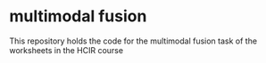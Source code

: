 # multimodal fusion

This repository holds the code for the multimodal fusion task of the worksheets in the HCIR course

